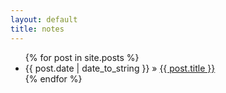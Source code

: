 ```yaml
---
layout: default
title: notes
---
```

<ul class="posts">
{% for post in site.posts %}
  <li><span>{{ post.date | date_to_string }}</span> &raquo; <a href="{{site.baseurl}} {{ post.url }}">{{ post.title }}</a></li>
{% endfor %}
</ul>
